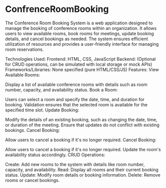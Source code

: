 # ConfrenceRoomBooking
The Conference Room Booking System is a web application designed to manage the booking of conference rooms within an organization. It allows users to view available rooms, book rooms for meetings, update booking details, and cancel bookings as needed. The system ensures efficient utilization of resources and provides a user-friendly interface for managing room reservations.

Technologies Used:
Frontend: HTML, CSS, JavaScript
Backend: (Optional for CRUD operations, can be simulated with local storage or mock APIs)
Frameworks/Libraries: None specified (pure HTML/CSS/JS)
Features:
View Available Rooms:

Display a list of available conference rooms with details such as room number, capacity, and availability status.
Book a Room:

Users can select a room and specify the date, time, and duration for booking.
Validation ensures that the selected room is available for the specified time slot.
Update Booking:

Modify the details of an existing booking, such as changing the date, time, or duration of the meeting.
Ensure that updates do not conflict with existing bookings.
Cancel Booking:

Allow users to cancel a booking if it's no longer required.
Cancel Booking:

Allow users to cancel a booking if it's no longer required.
Update the room's availability status accordingly.
CRUD Operations:

Create: Add new rooms to the system with details like room number, capacity, and availability.
Read: Display all rooms and their current booking status.
Update: Modify room details or booking information.
Delete: Remove rooms or cancel bookings.
